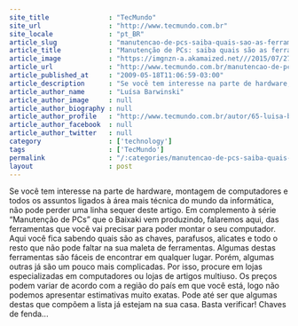 ```yaml
---
site_title               : "TecMundo"
site_url                 : "http://www.tecmundo.com.br"
site_locale              : "pt_BR"
article_slug             : "manutencao-de-pcs-saiba-quais-sao-as-ferramentas-indispensaveis-para-montar-computadores"
article_title            : "Manutenção de PCs: saiba quais são as ferramentas indispensáveis para montar computadores"
article_image            : "https://imgnzn-a.akamaized.net///2015/07/27/27125941048368-t1200x480.jpg"
article_url              : "http://www.tecmundo.com.br/manutencao-de-pcs/2113-manutencao-de-pcs-saiba-quais-sao-as-ferramentas-indispensaveis-para-montar-computadores.htm"
article_published_at     : "2009-05-18T11:06:59-03:00"
article_description      : "Se você tem interesse na parte de hardware, montagem de computadores e todos os assuntos ligados à área mais técnica do mundo da informática, não pode perder uma linha sequer deste artigo. Em complemento à série “Manutenção de PCs” que o Baixaki vem produzindo, falaremos aqui, das ferramentas que você vai precisar para poder montar o seu computador. Aqui você fica sabendo quais são as chaves, parafusos, alicates e todo o resto que não pode faltar na sua maleta de ferramentas. Algumas destas ferramentas são fáceis de encontrar em qualquer lugar. Porém, algumas outras já são um pouco mais complicadas. Por isso, procure em lojas especializadas em computadores ou lojas de artigos multiuso. Os preços podem variar de acordo com a região do país em que você está, logo não podemos apresentar estimativas muito exatas. Pode até ser que algumas destas que compõem a lista já estejam na sua casa. Basta verificar! Chaves de fenda..."
article_author_name      : "Luísa Barwinski"
article_author_image     : null
article_author_biography : null
article_author_profile   : "http://www.tecmundo.com.br/autor/65-luisa-barwinski/"
article_author_facebook  : null
article_author_twitter   : null
category                 : ['technology']
tags                     : ['TecMundo']
permalink                : "/:categories/manutencao-de-pcs-saiba-quais-sao-as-ferramentas-indispensaveis-para-montar-computadores/"
layout                   : post
---
```


Se você tem interesse na parte de hardware, montagem de computadores e todos os assuntos ligados à área mais técnica do mundo da informática, não pode perder uma linha sequer deste artigo. Em complemento à série “Manutenção de PCs” que o Baixaki vem produzindo, falaremos aqui, das ferramentas que você vai precisar para poder montar o seu computador. Aqui você fica sabendo quais são as chaves, parafusos, alicates e todo o resto que não pode faltar na sua maleta de ferramentas. Algumas destas ferramentas são fáceis de encontrar em qualquer lugar. Porém, algumas outras já são um pouco mais complicadas. Por isso, procure em lojas especializadas em computadores ou lojas de artigos multiuso. Os preços podem variar de acordo com a região do país em que você está, logo não podemos apresentar estimativas muito exatas. Pode até ser que algumas destas que compõem a lista já estejam na sua casa. Basta verificar! Chaves de fenda...
